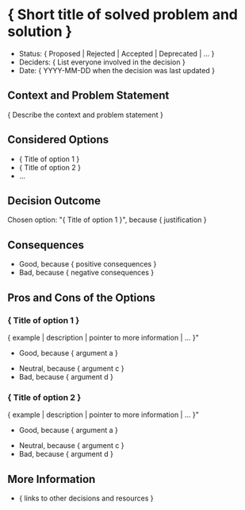 # { Short title of solved problem and solution }

* Status: { Proposed | Rejected | Accepted | Deprecated | ... }
* Deciders: { List everyone involved in the decision }
* Date: { YYYY-MM-DD when the decision was last updated }

## Context and Problem Statement

{ Describe the context and problem statement }

## Considered Options

* { Title of option 1 }
* { Title of option 2 }
* ...

## Decision Outcome

Chosen option: "{ Title of option 1 }", because { justification }

## Consequences

* Good, because { positive consequences }
* Bad, because { negative consequences }

<!-- This is an optional element. Feel free to remove. -->
## Pros and Cons of the Options

### { Title of option 1 }

<!-- This is an optional element. Feel free to remove. -->
{ example | description | pointer to more information | ... }"

* Good, because { argument a }
<!-- use "neutral" if the given argument weights neither for good nor bad -->
* Neutral, because { argument c }
* Bad, because { argument d }

### { Title of option 2 }

<!-- This is an optional element. Feel free to remove. -->
{ example | description | pointer to more information | ... }"

* Good, because { argument a }
<!-- use "neutral" if the given argument weights neither for good nor bad -->
* Neutral, because { argument c }
* Bad, because { argument d }

<!-- This is an optional element. Feel free to remove. -->
## More Information

* { links to other decisions and resources }
